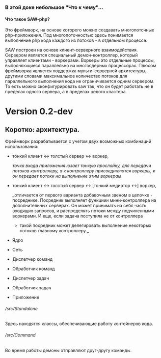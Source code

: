 ### В этой доке небольшое "Что к чему"...

#### Что такое SAW-php?

Это фреймворк, на основе которого можно создавать многопоточные php-приложения.
Под многопоточностью здесь понимается выполнение php кода каждого из потоков - 
в отдельном процессе.

SAW построен на основе клиент-серверного взаимодействия. Сервером является 
специальный демон-контроллер, который управляет клиентами - воркерами. Воркеры
это отдельные процессы, выполняющиеся параллельно на многоядерных процессорах.
Плюсом фреймворка является поддержка мульти-серверной архитектуры, другими 
словами максимальное количество потоков для параллельного выполнения кода не 
ограничивается одним сервером. То есть можно сконфигурировать saw так, что 
он будет работать не в пределах одного сервера, а в пределах целого кластера. 

# Version 0.2-dev

## Коротко: архитектура.

Фреймворк разрабатывается с учетом двух возможных комбинаций использования:
* тонкий клиент <-> толстый сервер <-> воркер,

    _точка входа приложения юзает тонкую прослойку, для передачи
    потоков контроллеру, а к контроллеру присоединяются воркеры, и он передает 
    потоки на выполнение этим воркерам_
* тонкий клиент <-> толстый сервер <-> [тонкий медиатор <->] воркер,

    _отличается от первого варианта добавочным звеном в цепочке - посреднике.
    Посредник выполняет функциии мини-контроллера на дополнительных серверах.
    Он может принимать на себя часть входящих запросов, и распределять потоки
    между подчиненными воркерами. И еще, если задача поступила не от контроллера
    - такой посредник может делегировать выполнение некоторых потоков главному
    контроллеру._
    
* Ядро
* Сеть
* Диспетчер команд
* Обработчик команд
* Диспетчер задач
* Обработчик задач
* Приложение

###### /src/Standalone

Здесь находятся классы, обеспечивающие работу контейнеров кода.

###### /src/Command

Во время работы демоны отправляют друг-другу команды.

